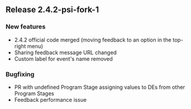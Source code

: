 ## Release 2.4.2-psi-fork-1

### New features
* 2.4.2 official code merged (moving feedback to an option in the top-right menu)
* Sharing feedback message URL changed
* Custom label for event's name removed

### Bugfixing
* PR with undefined Program Stage assigning values to DEs from other Program Stages
* Feedback performance issue
